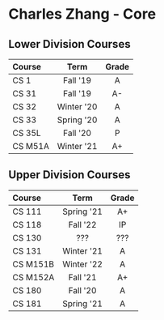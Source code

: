 # Charles Zhang - Core

## Lower Division Courses
| Course | Term | Grade |
|:----|:---:|:---:|
| CS 1 | Fall '19 | A |
| CS 31 | Fall '19 | A- |
| CS 32 | Winter '20 | A |
| CS 33 | Spring '20 | A |
| CS 35L  |  Fall '20  |   P   |
| CS M51A | Winter '21 |  A+   |

## Upper Division Courses
| Course | Term | Grade |
|:----|:---:|:---:|
| CS 111 | Spring '21 | A+ |
| CS 118 | Fall '22 | IP |
| CS 130 | ??? | ??? |
| CS 131 | Winter '21 | A |
| CS M151B | Winter '22 | A |
| CS M152A | Fall '21 |  A+  |
| CS 180 | Fall '20 | A |
| CS 181 | Spring '21 | A |